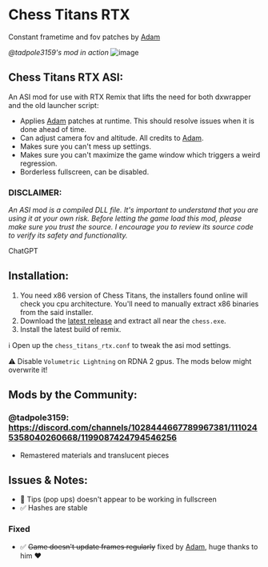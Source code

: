 # Chess Titans RTX
Constant frametime and fov patches by [Adam](https://github.com/adamplayer)

*@tadpole3159's mod in action*
![image](https://github.com/Kamilkampfwagen-II/Chess-Titans-RTX/assets/84380947/5391d254-758c-4a25-a5e9-2e4b53259773)


## Chess Titans RTX ASI:
An ASI mod for use with RTX Remix that lifts the need for both dxwrapper and the old launcher script:
- Applies [Adam](https://github.com/adamplayer) patches at runtime. This should resolve issues when it is done ahead of time.
- Can adjust camera fov and altitude. All credits to [Adam](https://github.com/adamplayer).
- Makes sure you can't mess up settings.
- Makes sure you can't maximize the game window which triggers a weird regression.
- Borderless fullscreen, can be disabled.
### DISCLAIMER:
*An ASI mod is a compiled DLL file. It's important to understand that you are using it at your own risk. Before letting the game load this mod, please make sure you trust the source. I encourage you to review its source code to verify its safety and functionality.*

ChatGPT

## Installation:
1. You need x86 version of Chess Titans, the installers found online will check you cpu architecture. You'll need to manually extract x86 binaries from the said installer.
2. Download the [latest release](https://github.com/Kamilkampfwagen-II/Chess-Titans-RTX/releases/latest) and extract all near the `chess.exe`.
3. Install the latest build of remix.

:information_source: Open up the `chess_titans_rtx.conf` to tweak the asi mod settings.

:warning: Disable `Volumetric Lightning` on RDNA 2 gpus. The mods below might overwrite it!

## Mods by the Community:
### @tadpole3159: https://discord.com/channels/1028444667789967381/1110245358040260668/1199087424794546256
- Remastered materials and translucent pieces

## Issues & Notes:
- :no_entry_sign: Tips (pop ups) doesn't appear to be working in fullscreen
- :white_check_mark: Hashes are stable
### Fixed
- :white_check_mark: ~~Game doesn't update frames regularly~~ fixed by [Adam](https://github.com/adamplayer), huge thanks to him :heart:
